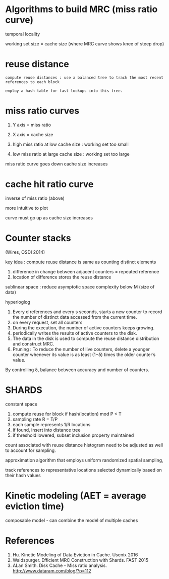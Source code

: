 
# Algorithms to build MRC (miss ratio curve) 

temporal locality

working set size = cache size (where MRC curve shows knee of steep drop)

# reuse distance

```
compute reuse distances : use a balanced tree to track the most recent references to each block 

employ a hash table for fast lookups into this tree.
```

# miss ratio curves

1. Y axis = miss ratio
1. X axis = cache size

1. high miss ratio at low cache size : working set too small
1. low miss ratio at large cache size : working set too large


miss ratio curve goes down cache size increases

# cache hit ratio curve

inverse of miss ratio (above)

more intuitive to plot

curve must go up as cache size increases

# Counter stacks

(Wires, OSDI 2014)

key idea : compute reuse distance is same as counting distinct elements

1. difference in change between adjacent counters = repeated reference
1. location of difference stores the reuse distance


sublinear space : reduce asymptotic space complexity below M (size of data)

hyperloglog 

1. Every d references and every s seconds, starts a new counter to record the number of distinct data accessed from the current time. 
1. on every request, set all counters 
1. During the execution, the number of active counters keeps growing. 
2. periodically writes the results of active counters to the disk. 
2. The data in the disk is used to compute the reuse distance distribution and construct MRC. 
2. Pruning : To reduce the number of live counters, delete a younger counter whenever its value is as least (1−δ) times the older counter’s value. 

By controlling δ, balance between accuracy and number of counters.


# SHARDS

constant space

1. compute reuse for block if hash(location) mod P < T
1. sampling rate R = T/P
1. each sample represents 1/R locations
1. if found, insert into distance tree
1. if threshold lowered, subset inclusion property maintained

count associated with reuse distance histogram need to be adjusted as well to account for sampling.

approximation algorithm that employs uniform randomized spatial sampling, 

track references to representative locations selected dynamically based on their hash values

# Kinetic modeling (AET = average eviction time)

composable model - can combine the model of multiple caches 





# References

1. Hu.  Kinetic Modeling of Data Eviction in Cache.  Usenix 2016
2. Waldspurger.  Efficient MRC Construction with Shards.  FAST 2015
3. ALan Smith.  Disk Cache - Miss ratio analysis. http://www.dataram.com/blog/?p=112
